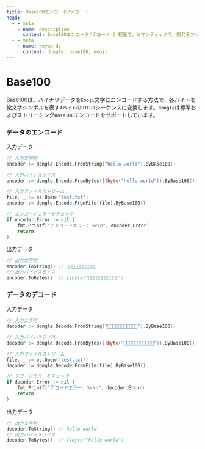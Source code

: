 ```yaml
---
title: Base100エンコード/デコード
head:
  - - meta
    - name: description
      content: Base100エンコード/デコード | 軽量で、セマンティックで、開発者フレンドリーなgolang エンコード&暗号ライブラリ
  - - meta
    - name: keywords
      content: dongle, base100, emoji
---
```


# Base100

Base100は、バイナリデータを`Emoji`文字にエンコードする方法で、各バイトを絵文字シンボルを表す`4バイト`の`UTF-8`シーケンスに変換します。`dongle`は標準およびストリーミング`Base100`エンコードをサポートしています。

### データのエンコード

入力データ

```go
// 入力文字列
encoder := dongle.Encode.FromString("hello world").ByBase100()

// 入力バイトスライス
encoder := dongle.Encode.FromBytes([]byte("hello world")).ByBase100()

// 入力ファイルストリーム
file, _ := os.Open("test.txt")
encoder := dongle.Encode.FromFile(file).ByBase100()

// エンコードエラーをチェック
if encoder.Error != nil {
	fmt.Printf("エンコードエラー: %v\n", encoder.Error)
	return
}
```

出力データ

```go
// 出力文字列
encoder.ToString() // 👟👜👣👣👦🐗👮👦👩👣👛
// 出力バイトスライス
encoder.ToBytes()  // []byte("👟👜👣👣👦🐗👮👦👩👣👛")
```

### データのデコード

入力データ

```go
// 入力文字列
decoder := dongle.Decode.FromString("👟👜👣👣👦🐗👮👦👩👣👛").ByBase100()

// 入力バイトスライス
decoder := dongle.Decode.FromBytes([]byte("👟👜👣👣👦🐗👮👦👩👣👛")).ByBase100()

// 入力ファイルストリーム
file, _ := os.Open("test.txt")
decoder := dongle.Decode.FromFile(file).ByBase100()

// デコードエラーをチェック
if decoder.Error != nil {
	fmt.Printf("デコードエラー: %v\n", decoder.Error)
	return
}
```

出力データ

```go
// 出力文字列
decoder.ToString() // hello world
// 出力バイトスライス
decoder.ToBytes()  // []byte("hello world")
```

 